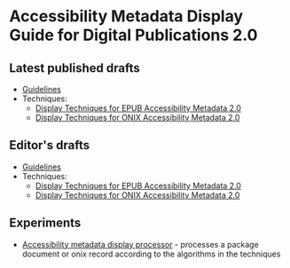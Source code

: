 # Accessibility Metadata Display Guide for Digital Publications 2.0

## Latest published drafts
 
* [Guidelines](https://w3c.github.io/publ-a11y/a11y-meta-display-guide/2.0/guidelines/)
* Techniques:
	* [Display Techniques for EPUB Accessibility Metadata 2.0](https://w3c.github.io/publ-a11y/a11y-meta-display-guide/2.0/techniques/epub-metadata/)
	* [Display Techniques for ONIX Accessibility Metadata 2.0](https://w3c.github.io/publ-a11y/a11y-meta-display-guide/2.0/techniques/onix-metadata/)


## Editor's drafts

* [Guidelines](https://w3c.github.io/publ-a11y/a11y-meta-display-guide/2.0/draft/guidelines/)
* Techniques:
	* [Display Techniques for EPUB Accessibility Metadata 2.0](https://w3c.github.io/publ-a11y/a11y-meta-display-guide/2.0/draft/techniques/epub-metadata/)
	* [Display Techniques for ONIX Accessibility Metadata 2.0](https://w3c.github.io/publ-a11y/a11y-meta-display-guide/2.0/draft/techniques/onix-metadata/)

## Experiments

- [Accessibility metadata display processor](https://w3c.github.io/publ-a11y/a11y-meta-display-guide/2.0/experiments/meta-processor/) - processes a package document or onix record according to the algorithms in the techniques
